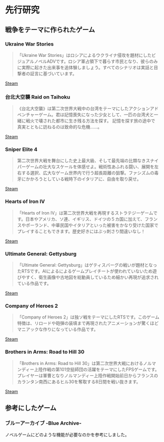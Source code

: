 # 先行研究
## 戦争をテーマに作られたゲーム

### Ukraine War Stories

>「Ukraine War Stories」はロシアによるウクライナ侵攻を題材にしたビジュアルノベルADVです。ロシア軍占領下で暮らす市民となり、彼らのみに実際に起きた出来事を追体験しましょう。すべてのシナリオは実話と目撃者の証言に基づいています。

[Steam](https://store.steampowered.com/app/1985510/Ukraine_War_Stories/)

### 台北大空襲 Raid on Taihoku

> 《台北大空襲》は第二次世界大戦中の台湾をテーマにしたアクションアドベンチャーゲーム。君は記憶喪失になった少女として、一匹の台湾犬と一緒に戦火で壊された都市に生き残る方法を探す。 記憶を探す旅の途中で真実とともに訪ねるのは致命的な危機……。

[Steam](https://store.steampowered.com/app/1901950/_Raid_on_Taihoku/)

### Sniper Elite 4

> 第二次世界大戦を舞台にした史上最大級、そして最先端の比類なきスナイパーゲームの壮大なスケールを体感せよ。戦術性あふれる闘い、展開を左右する選択、広大なゲーム世界内で行う超長距離の狙撃。ファシズムの毒牙にかかろうとしている戦時下のイタリアに、自由を取り戻せ。

[Steam](https://store.steampowered.com/app/312660/Sniper_Elite_4/)

### Hearts of Iron IV

>「Hearts of Iron IV」は第二次世界大戦を再現するストラテジーゲームです。日本やアメリカ、ソ連、イギリス、ドイツの５カ国に加えて、フランスやポーランド、中華民国やイタリアといった被害をかなり受けた国家でプレイすることもできます。歴史好きにはぶっ刺さり間違いなし！

[Steam](https://store.steampowered.com/app/394360/Hearts_of_Iron_IV)

### Ultimate General: Gettysburg

>「Ultimate General: Gettysburg」はゲティスバーグの戦いが題材となったRTSです。AIによるによるゲームプレイチートが使われていないため遊びやすく、衛生画像や古地図を総動員しているため細かい再現が追求されている作品です。

[Steam](https://store.steampowered.com/app/306660/Ultimate_General_Gettysburg/)

### Company of Heroes 2

> 「Company of Heroes 2」は独ソ戦をテーマにしたRTSです。このゲーム特徴は、リロードや砲弾の装填まで再現されたアニメーションが驚くほどマニアックな作りになっている作品です。

[Steam](https://store.steampowered.com/app/231430/Company_of_Heroes_2/)

### Brothers in Arms: Road to Hill 30
>「Brothers in Arms: Road to Hill 30」は第二次世界大戦におけるノルマンディー上陸作戦の第101空挺師団の活躍をテーマにしたFPSゲームです。プレイヤーは軍曹となりノルマンディー上陸作戦開始前日からフランスのカランタン南西にあるヒル30を奪取する8日間を戦い抜きます。

[Steam](https://store.steampowered.com/app/15190/Brothers_in_Arms_Road_to_Hill_30/)


## 参考にしたゲーム
### ブルーアーカイブ -Blue Archive-
ノベルゲームにどのような機能が必要なのかを参考にしました。
